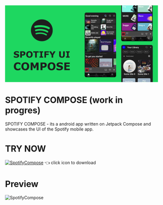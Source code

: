 ![SpotifyCompose logo](art/header.png)

# SPOTIFY COMPOSE (work in progres)
SPOTIFY COMPOSE - its a android app written on Jetpack Compose
and showcases the UI of the Spotify mobile app.

# TRY NOW 

[![SpotifyCompose](https://github.com/droidbaza/SpotifyCompose/blob/master/app/src/main/res/mipmap-hdpi/ic_launcher.png)](https://github.com/droidbaza/SpotifyCompose/raw/master/app/release/app-release.apk)
👈 click icon to download

# Preview
![SpotifyCompose](art/preview.gif)

